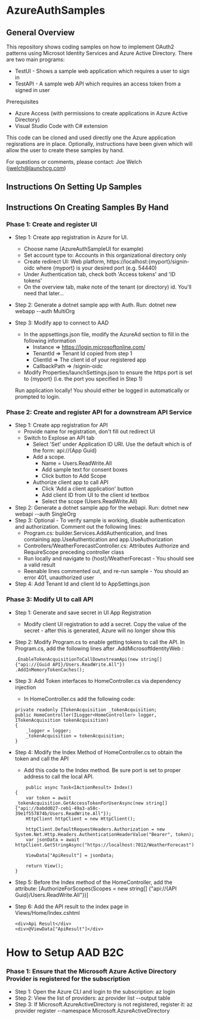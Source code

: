 # AzureAuthSamples

## General Overview
This repository shows coding samples on how to implement OAuth2 patterns using Microsot Identity Services and Azure Active Directory.  There are two main programs:
- TestUI - Shows a sample web application which requires a user to sign in
- TestAPI - A sample web API which requires an access token from a signed in user

Prerequisites
- Azure Access (with permissions to create applications in Azure Active Directory)
- Visual Studio Code with C# extension

This code can be cloned and used directly one the Azure application regisrations are in place.  Optionally, instructions have been given which will allow the user to create these samples by hand.

For questions or comments, please contact: Joe Welch (jwelch@launchcg.com)

## Instructions On Setting Up Samples

## Instructions On Creating Samples By Hand

### Phase 1: Create and register UI

- Step 1: Create app registration in Azure for UI. 
    - Choose name (AzureAuthSampleUI for example)
    - Set account type to: Accounts in this organizational directory only
    - Create redirect UI: Web platform, https://localhost:{myport}/signin-oidc  where {myport} is your desired port (e.g. 54440)
    - Under Authentication tab, check both 'Access tokens' and 'ID tokens'
    - On the overview tab, make note of the tenant (or directory) id.  You'll need that later...
- Step 2: Generate a dotnet sample app with Auth.  Run: dotnet new webapp --auth MultiOrg
- Step 3: Modify app to connect to AAD
    - In the appsettings.json file, modify the AzureAd section to fill in the following information
        - Instance => https://login.microsoftonline.com/
        - TenantId => Tenant Id copied from step 1
        - ClientId => The client id of your registered app
        - CallbackPath => /signin-oidc
    - Modify Properties/launchSettings.json to ensure the https port is set to {myport} (i.e. the port you specified in Step 1)

    Run application locally!  You should either be logged in automatically or prompted to login.

### Phase 2: Create and register API for a downstream API Service

- Step 1: Create app registration for API
    - Provide name for registration, don't fill out redirect UI
    - Switch to Explose an API tab
        - Select 'Set' under Application ID URI.  Use the default which is of the form: api://{App Guid}
        - Add a scope.  
            - Name = Users.ReadWrite.All
            - Add sample text for consent boxes
            - Click button to Add Scope
        - Authorize client app to call API
            - Click 'Add a client application' button
            - Add client ID from UI to the client id textbox
            - Select the scope (Users.ReadWrite.All)
- Step 2: Generate a dotnet sample app for the webapi.  Run: dotnet new webapi --auth SingleOrg
- Step 3: Optional - To verify sample is working, disable authentication and authorization.  Comment out the following lines:
    - Program.cs: builder.Services.AddAuthentication, and lines containing app.UseAuthentication and app.UseAuthorization
    - Controllers/WeatherForecastController.cs: Attributes Authorize and RequireScope preceding controller class
    - Run locally and navigate to {host}/WeatherForecast    - You should see a valid result
    - Reenable lines commented out, and re-run sample       - You should an error 401, unauthorized user
- Step 4: Add Tenant Id and client Id to AppSettings.json

### Phase 3: Modify UI to call API
- Step 1: Generate and save secret in UI App Registration
    - Modify client UI registration to add a secret.  Copy the value of the secret - after this is generated, Azure will no longer show this

- Step 2: Modify Program.cs to enable getting tokens to call the API.
    In Program.cs, add the following lines after .AddMicrosoftIdentityWeb :
    ```
    .EnableTokenAcquisitionToCallDownstreamApi(new string[] {"api://{Guid API}/Users.ReadWrite.All"})
    .AddInMemoryTokenCaches();
    ```
- Step 3: Add Token interfaces to HomeController.cs via dependency injection
    - In HomeController.cs add the following code: 
    ```
    private readonly ITokenAcquisition _tokenAcquisition;
    public HomeController(ILogger<HomeController> logger, ITokenAcquisition tokenAcquisition)
    {
        _logger = logger;
        _tokenAcquisition = tokenAcquisition;
    }
    ```
- Step 4: Modify the Index Method of HomeController.cs to obtain the token and call the API
    - Add this code to the Index method.  Be sure port is set to proper address to call the local API.
    ```
        public async Task<IActionResult> Index()
    {
        var token = await _tokenAcquisition.GetAccessTokenForUserAsync(new string[] {"api://babdd027-ceb1-49a3-a58c-39e1f557874b/Users.ReadWrite.All"});
        HttpClient httpClient = new HttpClient();

        httpClient.DefaultRequestHeaders.Authorization = new System.Net.Http.Headers.AuthenticationHeaderValue("Bearer", token);
        var jsonData = await httpClient.GetStringAsync("https://localhost:7012/WeatherForecast");

        ViewData["ApiResult"] = jsonData;

        return View();
    }
    ```
- Step 5: Before the Index method of the HomeController, add the attribute: [AuthorizeForScopes(Scopes = new string[] {"api://{API Guid}/Users.ReadWrite.All"})]
- Step 6: Add the API result to the index page in Views/Home/Index.cshtml
    ```
    <div>Api Result</div>
    <div>@ViewData["ApiResult"]</div>
    ```

# How to Setup AAD B2C
### Phase 1: Ensure that the Microsoft Azure Active Directory Provider is registered for the subscription
- Step 1: Open the Azure CLI and login to the subscription: az login
- Step 2: View the list of providers: az provider list --output table
- Step 3: If Microsoft.AzureActiveDirectory is not registered, register it: az provider register --namespace Microsoft.AzureActiveDirectory



